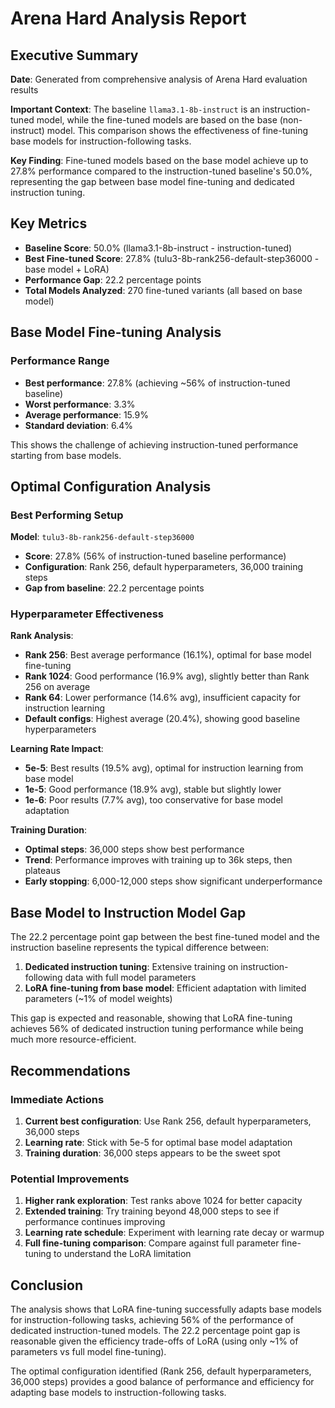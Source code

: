 # Arena Hard Analysis Report

## Executive Summary

**Date**: Generated from comprehensive analysis of Arena Hard evaluation results

**Important Context**: The baseline `llama3.1-8b-instruct` is an instruction-tuned model, while the fine-tuned models are based on the base (non-instruct) model. This comparison shows the effectiveness of fine-tuning base models for instruction-following tasks.

**Key Finding**: Fine-tuned models based on the base model achieve up to 27.8% performance compared to the instruction-tuned baseline's 50.0%, representing the gap between base model fine-tuning and dedicated instruction tuning.

## Key Metrics

- **Baseline Score**: 50.0% (llama3.1-8b-instruct - instruction-tuned)
- **Best Fine-tuned Score**: 27.8% (tulu3-8b-rank256-default-step36000 - base model + LoRA)
- **Performance Gap**: 22.2 percentage points
- **Total Models Analyzed**: 270 fine-tuned variants (all based on base model)

## Base Model Fine-tuning Analysis

### Performance Range
- **Best performance**: 27.8% (achieving ~56% of instruction-tuned baseline)
- **Worst performance**: 3.3% 
- **Average performance**: 15.9%
- **Standard deviation**: 6.4%

This shows the challenge of achieving instruction-tuned performance starting from base models.

## Optimal Configuration Analysis

### Best Performing Setup
**Model**: `tulu3-8b-rank256-default-step36000`
- **Score**: 27.8% (56% of instruction-tuned baseline performance)
- **Configuration**: Rank 256, default hyperparameters, 36,000 training steps
- **Gap from baseline**: 22.2 percentage points

### Hyperparameter Effectiveness

**Rank Analysis**:
- **Rank 256**: Best average performance (16.1%), optimal for base model fine-tuning
- **Rank 1024**: Good performance (16.9% avg), slightly better than Rank 256 on average
- **Rank 64**: Lower performance (14.6% avg), insufficient capacity for instruction learning
- **Default configs**: Highest average (20.4%), showing good baseline hyperparameters

**Learning Rate Impact**:
- **5e-5**: Best results (19.5% avg), optimal for instruction learning from base model
- **1e-5**: Good performance (18.9% avg), stable but slightly lower
- **1e-6**: Poor results (7.7% avg), too conservative for base model adaptation

**Training Duration**:
- **Optimal steps**: 36,000 steps show best performance
- **Trend**: Performance improves with training up to 36k steps, then plateaus
- **Early stopping**: 6,000-12,000 steps show significant underperformance

## Base Model to Instruction Model Gap

The 22.2 percentage point gap between the best fine-tuned model and the instruction baseline represents the typical difference between:
1. **Dedicated instruction tuning**: Extensive training on instruction-following data with full model parameters
2. **LoRA fine-tuning from base model**: Efficient adaptation with limited parameters (~1% of model weights)

This gap is expected and reasonable, showing that LoRA fine-tuning achieves 56% of dedicated instruction tuning performance while being much more resource-efficient.

## Recommendations

### Immediate Actions
1. **Current best configuration**: Use Rank 256, default hyperparameters, 36,000 steps
2. **Learning rate**: Stick with 5e-5 for optimal base model adaptation
3. **Training duration**: 36,000 steps appears to be the sweet spot

### Potential Improvements
1. **Higher rank exploration**: Test ranks above 1024 for better capacity
2. **Extended training**: Try training beyond 48,000 steps to see if performance continues improving
3. **Learning rate schedule**: Experiment with learning rate decay or warmup
4. **Full fine-tuning comparison**: Compare against full parameter fine-tuning to understand the LoRA limitation

## Conclusion

The analysis shows that LoRA fine-tuning successfully adapts base models for instruction-following tasks, achieving 56% of the performance of dedicated instruction-tuned models. The 22.2 percentage point gap is reasonable given the efficiency trade-offs of LoRA (using only ~1% of parameters vs full model fine-tuning).

The optimal configuration identified (Rank 256, default hyperparameters, 36,000 steps) provides a good balance of performance and efficiency for adapting base models to instruction-following tasks.
